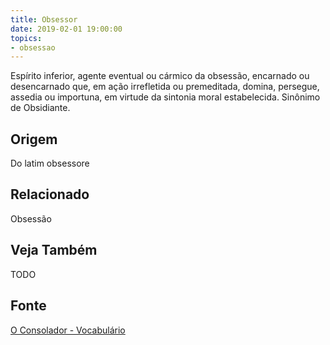 ```yaml
---
title: Obsessor
date: 2019-02-01 19:00:00
topics:
- obsessao
---
```


Espírito inferior, agente eventual ou cármico da obsessão, encarnado ou
desencarnado que, em ação irrefletida ou premeditada, domina, persegue, assedia
ou importuna, em virtude da sintonia moral estabelecida. Sinônimo de Obsidiante.

## Origem
Do latim obsessore

## Relacionado
Obsessão

## Veja Também
TODO

## Fonte
[O Consolador - Vocabulário](http://www.oconsolador.com.br/linkfixo/vocabulario/principal.html)

